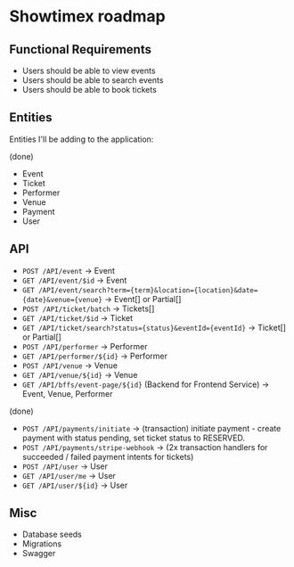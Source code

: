 # Showtimex roadmap

## Functional Requirements

- Users should be able to view events
- Users should be able to search events
- Users should be able to book tickets

## Entities

Entities I'll be adding to the application:

(done)

- Event
- Ticket
- Performer
- Venue
- Payment
- User

## API

- `POST /API/event` -> Event
- `GET /API/event/$id` -> Event
- `GET /API/event/search?term={term}&location={location}&date={date}&venue={venue}` -> Event[] or Partial<Event>[]
- `POST /API/ticket/batch` -> Tickets[]
- `GET /API/ticket/$id` -> Ticket
- `GET /API/ticket/search?status={status}&eventId={eventId}` -> Ticket[] or Partial<Ticket>[]
- `POST /API/performer` -> Performer
- `GET /API/performer/${id}` -> Performer
- `POST /API/venue` -> Venue
- `GET /API/venue/${id}` -> Venue
- `GET /API/bffs/event-page/${id}` (Backend for Frontend Service) -> Event, Venue, Performer

(done)

- `POST /API/payments/initiate` -> (transaction) initiate payment - create payment with status pending, set ticket status to RESERVED.
- `POST /API/payments/stripe-webhook` -> (2x transaction handlers for succeeded / failed payment intents for tickets)
- `POST /API/user` -> User
- `GET /API/user/me` -> User
- `GET /API/user/${id}` -> User

## Misc

- Database seeds
- Migrations
- Swagger
